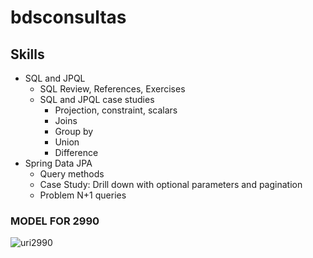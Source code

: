 ﻿# bdsconsultas

## Skills

- SQL and JPQL
  - SQL Review, References, Exercises
  - SQL and JPQL case studies
    - Projection, constraint, scalars
    - Joins
    - Group by
    - Union
    - Difference
- Spring Data JPA
  - Query methods
  - Case Study: Drill down with optional parameters and pagination
  - Problem N+1 queries
 
### MODEL FOR 2990
 
 ![uri2990](https://user-images.githubusercontent.com/95655712/189809327-b412a183-fa51-43f3-98b9-33ca1bfb2fde.png)

